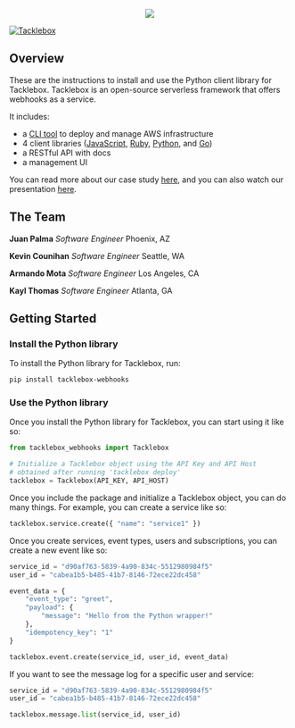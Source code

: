 <p align="center">
  <img src="https://i.imgur.com/s9Gvwsg.png">
</p>

[![Tacklebox](https://img.shields.io/badge/tacklebox-case%20study-blue)](https://tacklebox-webhooks.github.io)

## Overview

These are the instructions to install and use the Python client library for Tacklebox.
Tacklebox is an open-source serverless framework that offers webhooks as a service.

It includes:
- a [CLI tool](https://github.com/tacklebox-webhooks/cli) to deploy and manage AWS infrastructure
- 4 client libraries ([JavaScript](https://github.com/tacklebox-webhooks/javascript),
    [Ruby](https://github.com/tacklebox-webhooks/ruby),
    [Python](https://github.com/tacklebox-webhooks/python),
    and [Go](https://github.com/tacklebox-webhooks/golang))
- a RESTful API with docs
- a management UI

You can read more about our case study [here](https://tacklebox-webhooks.github.io"),
and you can also watch our presentation [here](https://www.youtube.com/watch?v=QEFFlWNNwk8&t=1s).

## The Team

**Juan Palma** *Software Engineer* Phoenix, AZ

**Kevin Counihan** *Software Engineer* Seattle, WA

**Armando Mota** *Software Engineer* Los Angeles, CA

**Kayl Thomas** *Software Engineer* Atlanta, GA

## Getting Started

### Install the Python library

To install the Python library for Tacklebox, run:

```bash
pip install tacklebox-webhooks
```

### Use the Python library

Once you install the Python library for Tacklebox, you can start using it like so:

```python
from tacklebox_webhooks import Tacklebox

# Initialize a Tacklebox object using the API Key and API Host
# obtained after running 'tacklebox deploy'
tacklebox = Tacklebox(API_KEY, API_HOST)
```

Once you include the package and initialize a Tacklebox object, you can do
many things. For example, you can create a service like so:

```python
tacklebox.service.create({ "name": "service1" })
```

Once you create services, event types, users and subscriptions,
you can create a new event like so:

```python
service_id = "d90af763-5839-4a90-834c-5512980984f5"
user_id = "cabea1b5-b485-41b7-8146-72ece22dc458"

event_data = {
    "event_type": "greet",
    "payload": {
        "message": "Hello from the Python wrapper!"
    },
    "idempotency_key": "1"
}

tacklebox.event.create(service_id, user_id, event_data)
```

If you want to see the message log for a specific user and service:

```python
service_id = "d90af763-5839-4a90-834c-5512980984f5"
user_id = "cabea1b5-b485-41b7-8146-72ece22dc458"

tacklebox.message.list(service_id, user_id)
```
